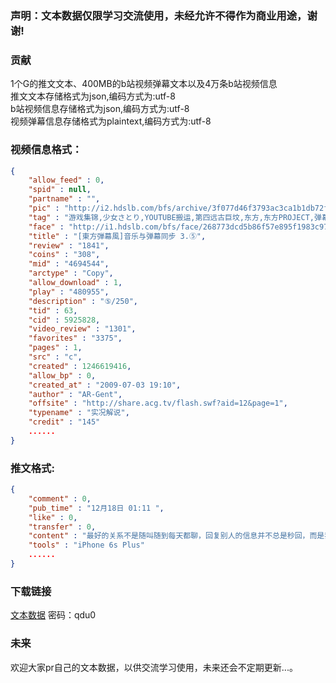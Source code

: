 ### 声明：文本数据仅限学习交流使用，未经允许不得作为商业用途，谢谢!
### 贡献
1个G的推文文本、400MB的b站视频弹幕文本以及4万条b站视频信息   
推文文本存储格式为json,编码方式为:utf-8   
b站视频信息存储格式为json,编码方式为:utf-8   
视频弹幕信息存储格式为plaintext,编码方式为:utf-8
  
### 视频信息格式：

```json
{
    "allow_feed" : 0,
    "spid" : null,
    "partname" : "",
    "pic" : "http://i2.hdslb.com/bfs/archive/3f077d46f3793ac3ca1b1db72feae34dceeb6821.jpg",
    "tag" : "游戏集锦,少女さとり,YOUTUBE搬运,第四远古巨坟,东方,东方PROJECT,弹幕风,东方弾幕风,AV12",
    "face" : "http://i1.hdslb.com/bfs/face/268773dcd5b86f57e895f1983c973aa0f53ab086.jpg",
    "title" : "[東方弾幕風]音乐与弹幕同步 3.⑤",
    "review" : "1841",
    "coins" : "308",
    "mid" : "4694544",
    "arctype" : "Copy",
    "allow_download" : 1,
    "play" : "480955",
    "description" : "⑤/250",
    "tid" : 63,
    "cid" : 5925828,
    "video_review" : "1301",
    "favorites" : "3375",
    "pages" : 1,
    "src" : "c",
    "created" : 1246619416,
    "allow_bp" : 0,
    "created_at" : "2009-07-03 19:10",
    "author" : "AR-Gent",
    "offsite" : "http://share.acg.tv/flash.swf?aid=12&page=1",
    "typename" : "实况解说",
    "credit" : "145"
    ......
}
```
### 推文格式:
```json
{
    "comment" : 0,
    "pub_time" : "12月18日 01:11 ",
    "like" : 0,
    "transfer" : 0,
    "content" : "最好的关系不是随叫随到每天都聊，回复别人的信息并不总是秒回，而是我发了消息，你看到了自然会回复，我不会因为你没有回复而胡乱猜忌，你也不会因为没有及时回复而感到抱歉，彼此信任，彼此牵挂就够了。",
    "tools" : "iPhone 6s Plus"
    ......
}
```
### 下载链接
[文本数据](http://pan.baidu.com/s/1c1HPefA)
密码：qdu0
### 未来
   
欢迎大家pr自己的文本数据，以供交流学习使用，未来还会不定期更新...。
